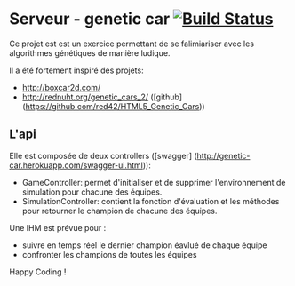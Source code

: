 # Serveur - genetic car [![Build Status](https://travis-ci.org/sebastienD/genetic-car.svg?branch=master)](https://travis-ci.org/sebastienD/genetic-car)

Ce projet est est un exercice permettant de se falimiariser avec les algorithmes génétiques de manière ludique.

Il a été fortement inspiré des projets:
* http://boxcar2d.com/
* http://rednuht.org/genetic_cars_2/ ([github] (https://github.com/red42/HTML5_Genetic_Cars))

## L'api

Elle est composée de deux controllers ([swagger] (http://genetic-car.herokuapp.com/swagger-ui.html)):
* GameController: permet d'initialiser et de supprimer l'environnement de simulation pour chacune des équipes.
* SimulationController: contient la fonction d'évaluation et les méthodes pour retourner le champion de chacune des équipes.

Une IHM est prévue pour :
* suivre en temps réel le dernier champion éavlué de chaque équipe
* confronter les champions de toutes les équipes


Happy Coding !